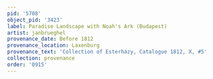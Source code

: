 ```yaml
---
pid: '5708'
object_pid: '3423'
label: Paradise Landscape with Noah's Ark (Budapest)
artist: janbrueghel
provenance_date: Before 1812
provenance_location: Laxenburg
provenance_text: 'Collection of Esterházy, Catalogue 1812, X, #5'
collection: provenance
order: '0915'
---
```

